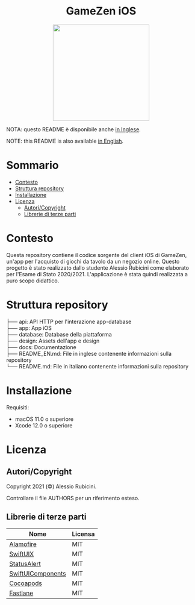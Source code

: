 <h1 align="center">GameZen iOS</h1>

<div align="center">
	<img width="256" height="256" src="design/logo.png">
</div>

NOTA: questo README è disponibile anche [in Inglese](README_EN.md).

NOTE: this README is also available [in English](README_EN.md).

# Sommario

- [Contesto](#contesto)
- [Struttura repository](#struttura-repository)
- [Installazione](#installazione)
- [Licenza](#licenza)
	- [Autori/Copyright](#autori/copyright)
	- [Librerie di terze parti](#librerie-di-terze-parti)


# Contesto
Questa repository contiene il codice sorgente del client iOS di GameZen, un'app per l'acquisto di giochi da tavolo da un negozio online. Questo progetto è stato realizzato dallo studente Alessio Rubicini come elaborato per l'Esame di Stato 2020/2021. L'applicazione è stata quindi realizzata a puro scopo didattico.

# Struttura repository

├── api:                 API HTTP per l'interazione app-database<br>
├── app:                 App iOS<br>
├── database:            Database della piattaforma<br>
├── design:              Assets dell'app e design<br>
├── docs:                Documentazione<br>
├── README_EN.md:        File in inglese contenente informazioni sulla repository<br>
└── README.md:           File in italiano contenente informazioni sulla repository

# Installazione

Requisiti:
- macOS 11.0 o superiore
- Xcode 12.0 o superiore



# Licenza

## Autori/Copyright

Copyright 2021 (©) Alessio Rubicini.

Controllare il file AUTHORS per un riferimento esteso.


## Librerie di terze parti


| Nome                                                        | Licensa                   |
| ----------------------------------------------------------- | ------------------------- |
| [Alamofire](https://github.com/Alamofire/Alamofire)         | MIT                       |
| [SwiftUIX](https://github.com/SwiftUIX/SwiftUIX)			  | MIT                       |
| [StatusAlert](https://github.com/LowKostKustomz/StatusAlert)			  | MIT                       |
| [SwiftUIComponents](https://github.com/alessiorubiciniSwiftUI-Components)                                    | MIT |
| [Cocoapods](https://cocoapods.org/)                         | MIT                       |
| [Fastlane](https://fastlane.tools)                         | MIT                       |


